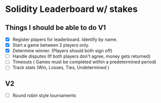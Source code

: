 # Solidity Leaderboard w/ stakes

## Things I should be able to do V1

- [x] Register players for leaderboard. Identify by name.
- [x] Start a game between 2 players only.
- [x] Determine winner. (Players should both sign off)
- [ ] Handle disputes (If both players don't agree, money gets returned)
- [ ] Timeouts ( Games must be completed within a predetermined period)
- [ ] Track stats (Win, Losses, Ties, Undetermined )

## V2
- [ ] Round robin style tournaments
